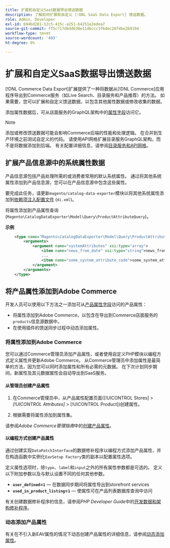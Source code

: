 ```yaml
---
title: 扩展和自定义SaaS数据导出馈送数据
description: 了解如何扩展和自定义 [!DNL SaaS Data Export] 馈送数据。
role: Admin, Developer
exl-id: 694bd281-12c5-415c-a251-b4251e2edea7
source-git-commit: ff5c717dbdd638e114bccc3f6dec26f4be269194
workflow-type: tm+mt
source-wordcount: '493'
ht-degree: 0%

---
```


# 扩展和自定义SaaS数据导出馈送数据

[!DNL Commerce Data Export]扩展提供了一种将数据从[!DNL Commerce]应用程序导出到Commerce服务（如Live Search、目录服务和产品推荐）的方法。 如果需要，您可以扩展和自定义馈送数据，以包含其他属性数据或修改收集的数据。

添加属性数据后，可从店面服务的GraphQL架构中的[属性字段](https://developer.adobe.com/commerce/webapi/graphql/schema/catalog-service/queries/products/#productviewattribute-type)访问它。

>[!NOTE]
>
>添加或修改馈送数据可能会影响Commerce后端的性能和处理逻辑。 在合并到生产环境之前测试自定义的代码。 请使用API网格扩展目录服务GraphQL架构，而不是将数据添加到后端。 有关配置详细信息，请参阅[目录服务和API网格](../catalog-service/mesh.md)。

## 扩展产品信息源中的系统属性数据

产品信息源包括产品处理所需的或消费者常用的默认系统属性。 通过将其他系统属性添加到产品信息源，您可以在产品信息源中包含这些属性。

要完成此任务，请更新`magento/catalog-data-exporter`模块以将其他系统属性添加到[依赖项注入配置文件](https://developer.adobe.com/commerce/php/development/build/dependency-injection-file/) (`di.xml`)。

将属性添加到产品属性查询(`Magento\CatalogDataExporter\Model\Query\ProductAttributeQuery`)。

**示例**

```xml
    <type name="Magento\CatalogDataExporter\Model\Query\ProductAttributeQuery">
        <arguments>
            <argument name="systemAttributes" xsi:type="array">
                <item name="news_from_date" xsi:type="string">news_from_date</item>
                ...
                <item name="some_system_attribute_code">some_system_attribute_code</item>
            </argument>
        </arguments>
    </type>
```

## 将产品属性添加到Adobe Commerce

开发人员可以使用以下方法之一添加可从[产品属性字段](https://developer.adobe.com/commerce/webapi/graphql/schema/catalog-service/queries/products/#output-fields)访问的产品属性：

- 将属性添加到Adobe Commerce，以包含在导出到Commerce店面服务的`products`信息源数据中。
- 在使用插件的馈送同步过程中动态添加属性。

### 将属性添加到Adobe Commerce

您可以通过Commerce管理员添加产品属性，或者使用自定义PHP模块以编程方式定义属性并更新Adobe Commerce。 从Commerce管理员中添加属性是最简单的方法，因为您可以同时添加属性和所有必需的元数据。 在下次计划同步期间，新属性及其元数据属性会自动导出到SaaS服务。

#### 从管理员创建产品属性

1. 在Commerce管理员中，从产品属性配置页面([!UICONTROL Stores] > *[!UICONTROL Attributes]* > [!UICONTROL Product])创建属性。

1. 根据需要将属性添加到属性集。

请参阅&#x200B;*Adobe Commerce管理指南*&#x200B;中的[创建产品属性](https://experienceleague.adobe.com/zh-hans/docs/commerce-admin/catalog/product-attributes/create/attribute-product-create)。

#### 以编程方式创建产品属性

通过创建实现`DataPatchInterface`的数据修补程序以编程方式添加产品属性，并在构造函数中实例化`EavSetup Factory`类的副本以配置属性选项。

定义属性选项时，除`type`、`label`和`input`之外的所有属性参数都是可选的。 定义以下附加参数以及与默认设置不同的任何其他参数。

- **`user_defined`=`1`** — 在数据同步期间将属性导出到storefront services
- **`used_in_product_listing`=`1`** — 使属性可在产品列表数据库查询中访问

有关创建数据修补程序的信息，请参阅&#x200B;*PHP Developer Guide*&#x200B;中的[开发数据和架构修补程序](https://developer.adobe.com/commerce/php/development/components/declarative-schema/patches/)。

### 动态添加产品属性

有关在不引入新EAV属性的情况下动态创建产品属性的详细信息，请参阅[动态添加属性](add-attribute-dynamically.md)。
